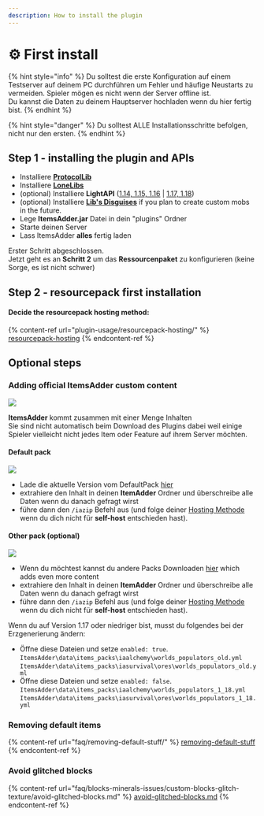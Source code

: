 ```yaml
---
description: How to install the plugin
---
```


# ⚙ First install

{% hint style="info" %}
Du solltest die erste Konfiguration auf einem Testserver auf deinem PC durchführen um Fehler und häufige Neustarts zu vermeiden. Spieler mögen es nicht wenn der Server offline ist.\
Du kannst die Daten zu deinem Hauptserver hochladen wenn du hier fertig bist.
{% endhint %}

{% hint style="danger" %}
Du solltest ALLE Installationsschritte befolgen, nicht nur den ersten.
{% endhint %}

## Step 1 - installing the plugin and APIs

* Installiere [**ProtocolLib**](https://www.spigotmc.org/resources/protocollib.1997/)
* Installiere [**LoneLibs**](https://www.spigotmc.org/resources/lonelibs.75974/)
* (optional) Installiere **LightAPI** ([1.14, 1.15, 1.16](http://a.devs.beer/lightapi-old) | [1.17, 1.18](http://a.devs.beer/lightapi-new))
* (optional) Installiere [**Lib's Disguises**](https://www.spigotmc.org/resources/libs-disguises-free.81/) if you plan to create custom mobs in the future.
* Lege **ItemsAdder.jar** Datei in dein "plugins" Ordner
* Starte deinen Server
* Lass ItemsAdder **alles** fertig laden

Erster Schritt abgeschlossen.\
Jetzt geht es an **Schritt 2** um das **Ressourcenpaket** zu konfigurieren (keine Sorge, es ist nicht schwer) 
## Step 2 - resourcepack first installation

#### Decide the resourcepack hosting method:

{% content-ref url="plugin-usage/resourcepack-hosting/" %}
[resourcepack-hosting](plugin-usage/resourcepack-hosting/)
{% endcontent-ref %}

## Optional steps

### Adding official ItemsAdder custom content

![](.gitbook/assets/items\_showcase\_gif.apng)

**ItemsAdder** kommt zusammen mit einer Menge Inhalten\
Sie sind nicht automatisch beim Download des Plugins dabei weil einige Spieler vielleicht nicht jedes Item oder Feature auf ihrem Server möchten.
#### Default pack

![](<.gitbook/assets/image (47).png>)

* Lade die aktuelle Version vom DefaultPack [hier](https://github.com/ItemsAdder/DefaultPack/releases/latest)&#x20;
* extrahiere den Inhalt in deinen **ItemAdder** Ordner und überschreibe alle Daten wenn du danach gefragt wirst
* führe dann den `/iazip` Befehl aus (und folge deiner [Hosting Methode](plugin-usage/resourcepack-hosting/) wenn du dich nicht für **self-host** entschieden hast).

#### Other pack (optional)

![](<.gitbook/assets/image (50).png>)

* Wenn du möchtest kannst du andere Packs Downloaden [hier](https://github.com/ItemsAdder/OtherPacks/releases/latest) which adds even more content
* extrahiere den Inhalt in deinen **ItemAdder** Ordner und überschreibe alle Daten wenn du danach gefragt wirst
* führe dann den `/iazip` Befehl aus (und folge deiner [Hosting Methode](plugin-usage/resourcepack-hosting/) wenn du dich nicht für **self-host** entschieden hast).

Wenn du auf Version 1.17 oder niedriger bist, musst du folgendes bei der Erzgenerierung ändern:

* Öffne diese Dateien und setze `enabled: true`.\
  `ItemsAdder\data\items_packs\iaalchemy\worlds_populators_old.yml`\
  `ItemsAdder\data\items_packs\iasurvival\ores\worlds_populators_old.yml`
* Öffne diese Dateien und setze `enabled: false`.\
  `ItemsAdder\data\items_packs\iaalchemy\worlds_populators_1_18.yml`\
  `ItemsAdder\data\items_packs\iasurvival\ores\worlds_populators_1_18.yml`

### Removing default items

{% content-ref url="faq/removing-default-stuff/" %}
[removing-default-stuff](faq/removing-default-stuff/)
{% endcontent-ref %}

### Avoid glitched blocks

{% content-ref url="faq/blocks-minerals-issues/custom-blocks-glitch-texture/avoid-glitched-blocks.md" %}
[avoid-glitched-blocks.md](faq/blocks-minerals-issues/custom-blocks-glitch-texture/avoid-glitched-blocks.md)
{% endcontent-ref %}
